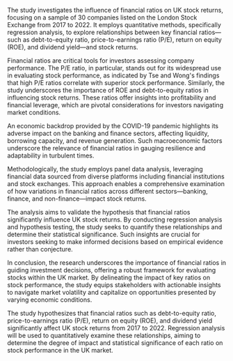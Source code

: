 The study investigates the influence of financial ratios on UK stock returns, focusing on a sample of 30 companies listed on the London Stock Exchange from 2017 to 2022. It employs quantitative methods, specifically regression analysis, to explore relationships between key financial ratios—such as debt-to-equity ratio, price-to-earnings ratio (P/E), return on equity (ROE), and dividend yield—and stock returns.

Financial ratios are critical tools for investors assessing company performance. The P/E ratio, in particular, stands out for its widespread use in evaluating stock performance, as indicated by Tse and Wong's findings that high P/E ratios correlate with superior stock performance. Similarly, the study underscores the importance of ROE and debt-to-equity ratios in influencing stock returns. These ratios offer insights into profitability and financial leverage, which are pivotal considerations for investors navigating market conditions.

An economic backdrop provided by the COVID-19 pandemic highlights its adverse impact on the banking and finance sectors, affecting liquidity, borrowing capacity, and revenue generation. Such macroeconomic factors underscore the relevance of financial ratios in gauging resilience and adaptability in turbulent times.

Methodologically, the study employs panel data analysis, leveraging financial data sourced from diverse platforms including financial institutions and stock exchanges. This approach enables a comprehensive examination of how variations in financial ratios across different sectors—banking, finance, and non-finance—impact stock returns.

The analysis aims to validate the hypothesis that financial ratios significantly influence UK stock returns. By conducting regression analysis and hypothesis testing, the study seeks to quantify these relationships and determine their statistical significance. Such insights are crucial for investors seeking to make informed decisions based on empirical evidence rather than conjecture.

In conclusion, the research underscores the importance of financial ratios in guiding investment decisions, offering a robust framework for evaluating stocks within the UK market. By delineating the impact of key ratios on stock performance, the study equips stakeholders with actionable insights to navigate market volatility and capitalize on opportunities presented by varying economic conditions.



The study hypothesizes that financial ratios such as debt-to-equity ratio, price-to-earnings ratio (P/E), return on equity (ROE), and dividend yield significantly affect UK stock returns from 2017 to 2022. Regression analysis will be used to quantitatively examine these relationships, aiming to determine the degree of impact and statistical significance of each ratio on stock performance in the UK market.



